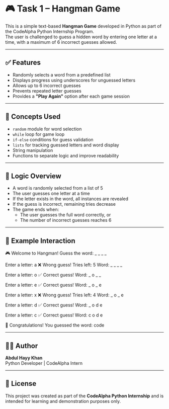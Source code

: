 # 🎮 Task 1 – Hangman Game

This is a simple text-based **Hangman Game** developed in Python as part of the CodeAlpha Python Internship Program.  
The user is challenged to guess a hidden word by entering one letter at a time, with a maximum of 6 incorrect guesses allowed.

---

## ✅ Features

- Randomly selects a word from a predefined list
- Displays progress using underscores for unguessed letters
- Allows up to 6 incorrect guesses
- Prevents repeated letter guesses
- Provides a **"Play Again"** option after each game session

---

## 🧠 Concepts Used

- `random` module for word selection
- `while` loop for game loop
- `if-else` conditions for guess validation
- `lists` for tracking guessed letters and word display
- String manipulation
- Functions to separate logic and improve readability

---

## 🧪 Logic Overview

- A word is randomly selected from a list of 5
- The user guesses one letter at a time
- If the letter exists in the word, all instances are revealed
- If the guess is incorrect, remaining tries decrease
- The game ends when:
  - The user guesses the full word correctly, or
  - The number of incorrect guesses reaches 6

---

## 📸 Example Interaction

🎮 Welcome to Hangman!
Guess the word: _ _ _ _

Enter a letter: a
❌ Wrong guess! Tries left: 5
Word: _ _ _ _

Enter a letter: o
✅ Correct guess!
Word: _ o _ _

Enter a letter: e
✅ Correct guess!
Word: _ o _ e

Enter a letter: x
❌ Wrong guess! Tries left: 4
Word: _ o _ e

Enter a letter: d
✅ Correct guess!
Word: _ o d e

Enter a letter: c
✅ Correct guess!
Word: c o d e

🎉 Congratulations! You guessed the word: code

---

## 🙋‍♂️ Author

**Abdul Hayy Khan**  
Python Developer | CodeAlpha Intern

---

## 📜 License

This project was created as part of the **CodeAlpha Python Internship** and is intended for learning and demonstration purposes only.
